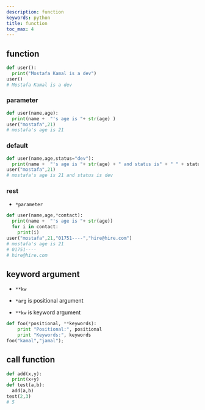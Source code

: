 ```yaml
---
description: function
keywords: python
title: function
toc_max: 4
---
```


## function

```py
def user():
  print("Mostafa Kamal is a dev")
user()
# Mostafa Kamal is a dev
```

### parameter

```py
def user(name,age):
  print(name +  "'s age is "+ str(age) )
user("mostafa",21)
# mostafa's age is 21
```
### default

```py
def user(name,age,status="dev"):
  print(name +  "'s age is "+ str(age) + " and status is" + " " + status)
user("mostafa",21)
# mostafa's age is 21 and status is dev
```
### rest

* `*parameter`

```py
def user(name,age,*contact):
  print(name +  "'s age is "+ str(age))
  for i in contact:
    print(i)
user("mostafa",21,"01751----","hire@hire.com")
# mostafa's age is 21
# 01751----
# hire@hire.com
```

## keyword argument

* `**kw`

* `*arg` is positional argument
* `**kw` is keyword argument

```py
def foo(*positional, **keywords):
    print "Positional:", positional
    print "Keywords:", keywords
foo("kamal","jamal");
```


## call function

```py
def add(x,y):
  print(x+y)
def test(a,b):
  add(a,b)
test(2,3)
# 5
```
